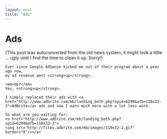 ```yaml
---
layout: post
title: "Ads"
---
```

<h1>Ads</h1>
(This post was autoconverted from the old news system,
it might look a little ... ugly until I find the time
to clean it up.
Sorry!)

    Ever since Google AdSense kicked me out of their program about a year ago now,
    my ad revenue went <strong>up</strong>.
    
    <em>Up?</em>
    Yes, <strong>up</strong>.
    
    I simply replaced their ads with <a href="http://www.adbrite.com/mb/landing_both.php?spid=6299&afb=110x32-2">AdBrite</a> ads and now I earn much more with a lot less work.
    
    So what are you waiting for:
    <a href="http://www.adbrite.com/mb/landing_both.php?spid=6299&afb=110x32-2">
    <img src="http://files.adbrite.com/mb/images/110x32-2.gif" border="0"/></a>
    


